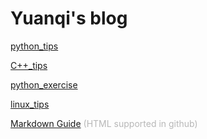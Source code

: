 # Yuanqi's blog


[python_tips](/python_tips.md)

[C++_tips](/C++_tips)

[python_exercise](/python_exercise.md)

[linux_tips](/linux_tips.md)

[Markdown Guide](https://guides.github.com/features/mastering-markdown/) <span style='color:#b7b7b7'>(HTML supported in github)</span>

